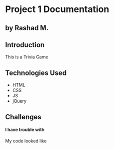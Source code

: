 # Project 1 Documentation

## by Rashad M.

## Introduction

This is a Trivia Game

## Technologies Used

- HTML
- CSS
- JS
- jQuery

## Challenges

#### I have trouble with

My code looked like
